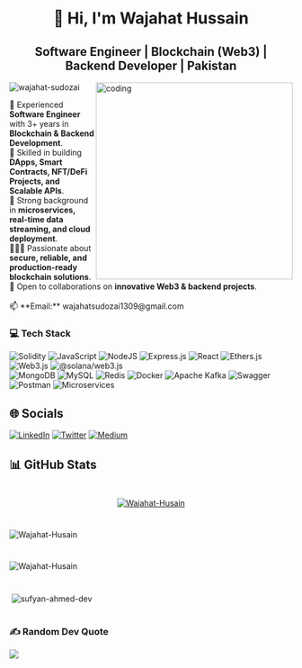 <h1 align="center">👋 Hi, I'm Wajahat Hussain</h1>
<h2 align="center">Software Engineer | Blockchain (Web3) | Backend Developer | Pakistan</h2>
<img align="right" alt="coding" width="350" src="https://i.pinimg.com/originals/50/83/e0/5083e0a2a7dcaae07c142e8b87036a27.gif"/>
<p align="left"> <img src="https://komarev.com/ghpvc/?username=wajahat-sudozai&label=Profile%20views&color=0e75b6&style=flat" alt="wajahat-sudozai" /> </p>
💼 Experienced <b>Software Engineer</b> with 3+ years in <b>Blockchain & Backend Development</b>. <br>
🎯 Skilled in building <b>DApps, Smart Contracts, NFT/DeFi Projects, and Scalable APIs</b>. <br>
💪 Strong background in <b>microservices, real-time data streaming, and cloud deployment</b>. <br>
👩🏻‍💻 Passionate about <b>secure, reliable, and production-ready blockchain solutions</b>. <br>
🤝 Open to collaborations on <b>innovative Web3 & backend projects</b>. <br><br>
📫 **Email:** wajahatsudozai1309@gmail.com  

### 💻 Tech Stack
![Solidity](https://img.shields.io/badge/Solidity-%23363636.svg?style=for-the-badge&logo=solidity&logoColor=white) 
![JavaScript](https://img.shields.io/badge/javascript-%23323330.svg?style=for-the-badge&logo=javascript&logoColor=%23F7DF1E) 
![NodeJS](https://img.shields.io/badge/node.js-6DA55F?style=for-the-badge&logo=node.js&logoColor=white) 
![Express.js](https://img.shields.io/badge/express.js-%23404d59.svg?style=for-the-badge&logo=express&logoColor=%2361DAFB) 
![React](https://img.shields.io/badge/react-%2320232a.svg?style=for-the-badge&logo=react&logoColor=%2361DAFB) 
![Ethers.js](https://img.shields.io/badge/Ethers-%23363636.svg?style=for-the-badge&logo=ethers&logoColor=white) 
![Web3.js](https://img.shields.io/badge/Web3-%23363636.svg?style=for-the-badge&logo=web3.js&logoColor=white) 
![@solana/web3.js](https://img.shields.io/badge/Solana-%23363636.svg?style=for-the-badge&logo=solana&logoColor=white)  
![MongoDB](https://img.shields.io/badge/MongoDB-%234ea94b.svg?style=for-the-badge&logo=mongodb&logoColor=white) 
![MySQL](https://img.shields.io/badge/mysql-%2300f.svg?style=for-the-badge&logo=mysql&logoColor=white) 
![Redis](https://img.shields.io/badge/Redis-%23DC382D.svg?style=for-the-badge&logo=redis&logoColor=white) 
![Docker](https://img.shields.io/badge/Docker-%230db7ed.svg?style=for-the-badge&logo=docker&logoColor=white) 
![Apache Kafka](https://img.shields.io/badge/Apache%20Kafka-000000.svg?style=for-the-badge&logo=apache-kafka&logoColor=white) 
![Swagger](https://img.shields.io/badge/Swagger-%23Clojure.svg?style=for-the-badge&logo=swagger&logoColor=white) 
![Postman](https://img.shields.io/badge/Postman-FF6C37?style=for-the-badge&logo=postman&logoColor=white)
![Microservices](https://img.shields.io/badge/Microservices-%2300A4EF.svg?style=for-the-badge&logoColor=white)

## 🌐 Socials
[![LinkedIn](https://img.shields.io/badge/LinkedIn-%230077B5.svg?logo=linkedin&logoColor=white)](https://linkedin.com/in/wajahat-hussain-376a9321a/) 
[![Twitter](https://img.shields.io/badge/Twitter-%231DA1F2.svg?logo=Twitter&logoColor=white)](https://twitter.com/wajahat_sudozai)
[![Medium](https://img.shields.io/badge/Medium-000000?logo=medium&logoColor=white)](https://medium.com/@Wajahat_Hussain_)  



## 📊 GitHub Stats
<h1 align="center"></h1> <p align="center"> <a href="https://github.com/ryo-ma/github-profile-trophy"><img src="https://github-profile-trophy.vercel.app/?username=Wajahat-Husain" alt="Wajahat-Husain"/></a></p> <h1 align="center"></h1> <p><img align="center" src="https://github-readme-stats.vercel.app/api/top-langs?username=Wajahat-Husain&show_icons=true&locale=en&layout=compact" alt="Wajahat-Husain" /></p> <h1></h1> <p><img align="center" src="https://github-readme-streak-stats.herokuapp.com/?user=Wajahat-Husain&" alt="Wajahat-Husain" /></p> <h1></h1> <p>&nbsp;<img align="center" src="https://github-readme-stats.vercel.app/api?username=Wajahat-Husain&show_icons=true&locale=en" alt="sufyan-ahmed-dev" /></p> <h1></h1>


### ✍️ Random Dev Quote
![](https://quotes-github-readme.vercel.app/api?type=vetical&theme=radical)














